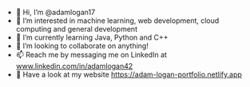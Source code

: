 - 👋 Hi, I’m @adamlogan17
- 👀 I’m interested in machine learning, web development, cloud computing and general development 
- 🌱 I’m currently learning Java, Python and C++
- 💞️ I’m looking to collaborate on anything!
- 📫 Reach me by messaging me on LinkedIn at www.linkedin.com/in/adamlogan42
- 👀 Have a look at my website https://adam-logan-portfolio.netlify.app

<!--
![Adam's GitHub stats](https://github-readme-stats.vercel.app/api?username=adamlogan17&show_icons=true&theme=synthwave)
-->

<!---
adamlogan17/adamlogan17 is a ✨ special ✨ repository because its `README.md` (this file) appears on your GitHub profile.
You can click the Preview link to take a look at your changes.
--->
